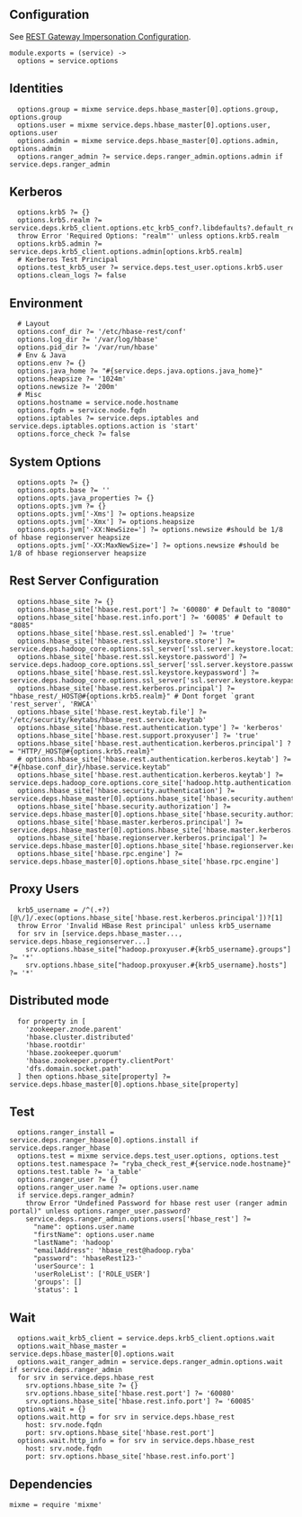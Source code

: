 

## Configuration

See [REST Gateway Impersonation Configuration][impersonation].

[impersonation]: http://hbase.apache.org/book.html#security.rest.gateway

    module.exports = (service) ->
      options = service.options

## Identities

      options.group = mixme service.deps.hbase_master[0].options.group, options.group
      options.user = mixme service.deps.hbase_master[0].options.user, options.user
      options.admin = mixme service.deps.hbase_master[0].options.admin, options.admin
      options.ranger_admin ?= service.deps.ranger_admin.options.admin if service.deps.ranger_admin

## Kerberos

      options.krb5 ?= {}
      options.krb5.realm ?= service.deps.krb5_client.options.etc_krb5_conf?.libdefaults?.default_realm
      throw Error 'Required Options: "realm"' unless options.krb5.realm
      options.krb5.admin ?= service.deps.krb5_client.options.admin[options.krb5.realm]
      # Kerberos Test Principal
      options.test_krb5_user ?= service.deps.test_user.options.krb5.user
      options.clean_logs ?= false

## Environment

      # Layout
      options.conf_dir ?= '/etc/hbase-rest/conf'
      options.log_dir ?= '/var/log/hbase'
      options.pid_dir ?= '/var/run/hbase'
      # Env & Java
      options.env ?= {}
      options.java_home ?= "#{service.deps.java.options.java_home}"
      options.heapsize ?= '1024m'
      options.newsize ?= '200m'
      # Misc
      options.hostname = service.node.hostname
      options.fqdn = service.node.fqdn
      options.iptables ?= service.deps.iptables and service.deps.iptables.options.action is 'start'
      options.force_check ?= false

## System Options

      options.opts ?= {}
      options.opts.base ?= ''
      options.opts.java_properties ?= {}
      options.opts.jvm ?= {}
      options.opts.jvm['-Xms'] ?= options.heapsize
      options.opts.jvm['-Xmx'] ?= options.heapsize
      options.opts.jvm['-XX:NewSize='] ?= options.newsize #should be 1/8 of hbase regionserver heapsize
      options.opts.jvm['-XX:MaxNewSize='] ?= options.newsize #should be 1/8 of hbase regionserver heapsize

## Rest Server Configuration

      options.hbase_site ?= {}
      options.hbase_site['hbase.rest.port'] ?= '60080' # Default to "8080"
      options.hbase_site['hbase.rest.info.port'] ?= '60085' # Default to "8085"
      options.hbase_site['hbase.rest.ssl.enabled'] ?= 'true'
      options.hbase_site['hbase.rest.ssl.keystore.store'] ?= service.deps.hadoop_core.options.ssl_server['ssl.server.keystore.location']
      options.hbase_site['hbase.rest.ssl.keystore.password'] ?= service.deps.hadoop_core.options.ssl_server['ssl.server.keystore.password']
      options.hbase_site['hbase.rest.ssl.keystore.keypassword'] ?= service.deps.hadoop_core.options.ssl_server['ssl.server.keystore.keypassword']
      options.hbase_site['hbase.rest.kerberos.principal'] ?= "hbase_rest/_HOST@#{options.krb5.realm}" # Dont forget `grant 'rest_server', 'RWCA'`
      options.hbase_site['hbase.rest.keytab.file'] ?= '/etc/security/keytabs/hbase_rest.service.keytab'
      options.hbase_site['hbase.rest.authentication.type'] ?= 'kerberos'
      options.hbase_site['hbase.rest.support.proxyuser'] ?= 'true'
      options.hbase_site['hbase.rest.authentication.kerberos.principal'] ?= "HTTP/_HOST@#{options.krb5.realm}"
      # options.hbase_site['hbase.rest.authentication.kerberos.keytab'] ?= "#{hbase.conf_dir}/hbase.service.keytab"
      options.hbase_site['hbase.rest.authentication.kerberos.keytab'] ?= service.deps.hadoop_core.options.core_site['hadoop.http.authentication.kerberos.keytab']
      options.hbase_site['hbase.security.authentication'] ?= service.deps.hbase_master[0].options.hbase_site['hbase.security.authentication']
      options.hbase_site['hbase.security.authorization'] ?= service.deps.hbase_master[0].options.hbase_site['hbase.security.authorization']
      options.hbase_site['hbase.master.kerberos.principal'] ?= service.deps.hbase_master[0].options.hbase_site['hbase.master.kerberos.principal']
      options.hbase_site['hbase.regionserver.kerberos.principal'] ?= service.deps.hbase_master[0].options.hbase_site['hbase.regionserver.kerberos.principal']
      options.hbase_site['hbase.rpc.engine'] ?= service.deps.hbase_master[0].options.hbase_site['hbase.rpc.engine']

## Proxy Users

      krb5_username = /^(.+?)[@\/]/.exec(options.hbase_site['hbase.rest.kerberos.principal'])?[1]
      throw Error 'Invalid HBase Rest principal' unless krb5_username
      for srv in [service.deps.hbase_master..., service.deps.hbase_regionserver...]
        srv.options.hbase_site["hadoop.proxyuser.#{krb5_username}.groups"] ?= '*'
        srv.options.hbase_site["hadoop.proxyuser.#{krb5_username}.hosts"] ?= '*'

## Distributed mode

      for property in [
        'zookeeper.znode.parent'
        'hbase.cluster.distributed'
        'hbase.rootdir'
        'hbase.zookeeper.quorum'
        'hbase.zookeeper.property.clientPort'
        'dfs.domain.socket.path'
      ] then options.hbase_site[property] ?= service.deps.hbase_master[0].options.hbase_site[property]

## Test

      options.ranger_install = service.deps.ranger_hbase[0].options.install if service.deps.ranger_hbase
      options.test = mixme service.deps.test_user.options, options.test
      options.test.namespace ?= "ryba_check_rest_#{service.node.hostname}"
      options.test.table ?= 'a_table'
      options.ranger_user ?= {}
      options.ranger_user.name ?= options.user.name
      if service.deps.ranger_admin?
        throw Error "Undefined Password for hbase rest user (ranger admin portal)" unless options.ranger_user.password?
        service.deps.ranger_admin.options.users['hbase_rest'] ?=
          "name": options.user.name
          "firstName": options.user.name
          "lastName": 'hadoop'
          "emailAddress": 'hbase_rest@hadoop.ryba'
          "password": 'hbaseRest123-'
          'userSource': 1
          'userRoleList': ['ROLE_USER']
          'groups': []
          'status': 1

## Wait

      options.wait_krb5_client = service.deps.krb5_client.options.wait
      options.wait_hbase_master = service.deps.hbase_master[0].options.wait
      options.wait_ranger_admin = service.deps.ranger_admin.options.wait if service.deps.ranger_admin
      for srv in service.deps.hbase_rest
        srv.options.hbase_site ?= {}
        srv.options.hbase_site['hbase.rest.port'] ?= '60080'
        srv.options.hbase_site['hbase.rest.info.port'] ?= '60085'
      options.wait = {}
      options.wait.http = for srv in service.deps.hbase_rest
        host: srv.node.fqdn
        port: srv.options.hbase_site['hbase.rest.port']
      options.wait.http_info = for srv in service.deps.hbase_rest
        host: srv.node.fqdn
        port: srv.options.hbase_site['hbase.rest.info.port']

## Dependencies

    mixme = require 'mixme'
